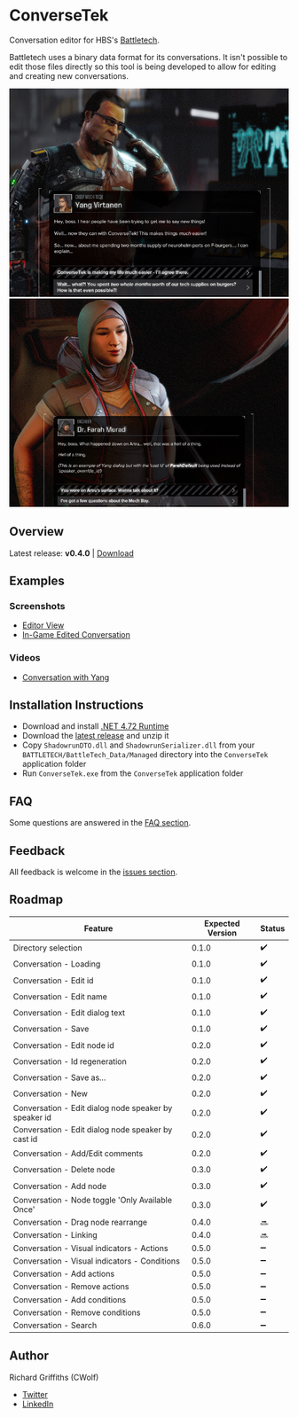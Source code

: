 # ConverseTek

Conversation editor for HBS's [Battletech](http://battletechgame.com/).

Battletech uses a binary data format for its conversations. It isn't possible to edit those files directly so this tool is being developed to allow for editing and creating new conversations.

![Example Conversation Edit](./docs/images/conversetek-example.png)
![Example Speaker Override](./docs/images/conversetek-example-speaker-override.png)

## Overview

Latest release: **v0.4.0** | [Download](https://github.com/CWolfs/ConverseTek/releases/tag/v0.4.0)

## Examples

### Screenshots

* [Editor View](https://raw.githubusercontent.com/CWolfs/ConverseTek/develop/docs/images/0.3.0/conversetek-example.png)
* [In-Game Edited Conversation](https://raw.githubusercontent.com/CWolfs/ConverseTek/develop/docs/images/conversetek-example.png)

### Videos

* [Conversation with Yang](https://www.youtube.com/watch?v=JcjByWyr1lM)

## Installation Instructions

* Download and install [.NET 4.72 Runtime](https://www.microsoft.com/net/download/thank-you/net472)
* Download the [latest release](https://github.com/CWolfs/ConverseTek/releases/) and unzip it
* Copy `ShadowrunDTO.dll` and `ShadowrunSerializer.dll` from your `BATTLETECH/BattleTech_Data/Managed` directory into the `ConverseTek` application folder
* Run `ConverseTek.exe` from the `ConverseTek` application folder

## FAQ

Some questions are answered in the [FAQ section](https://github.com/CWolfs/ConverseTek/blob/master/docs/faq.md).

## Feedback

All feedback is welcome in the [issues section](https://github.com/CWolfs/ConverseTek/issues).

## Roadmap

| Feature | Expected Version | Status  |
| ------- | ---------------- | ------- |
| Directory selection | 0.1.0 | :heavy_check_mark: |
| Conversation - Loading | 0.1.0 | :heavy_check_mark: |
| Conversation - Edit id | 0.1.0 | :heavy_check_mark: |
| Conversation - Edit name | 0.1.0 | :heavy_check_mark: |
| Conversation - Edit dialog text | 0.1.0 | :heavy_check_mark: |
| Conversation - Save | 0.1.0 | :heavy_check_mark: |
| Conversation - Edit node id | 0.2.0 | :heavy_check_mark: |
| Conversation - Id regeneration | 0.2.0 | :heavy_check_mark: |
| Conversation - Save as... | 0.2.0 | :heavy_check_mark: |
| Conversation - New | 0.2.0 | :heavy_check_mark: |
| Conversation - Edit dialog node speaker by speaker id | 0.2.0 | :heavy_check_mark: |
| Conversation - Edit dialog node speaker by cast id | 0.2.0 | :heavy_check_mark: |
| Conversation - Add/Edit comments | 0.2.0 | :heavy_check_mark: |
| Conversation - Delete node | 0.3.0 | :heavy_check_mark: |
| Conversation - Add node | 0.3.0 | :heavy_check_mark: |
| Conversation - Node toggle 'Only Available Once' | 0.3.0 | :heavy_check_mark: |
| Conversation - Drag node rearrange | 0.4.0 | :soon: |
| Conversation - Linking | 0.4.0 | :soon: |
| Conversation - Visual indicators - Actions | 0.5.0 | :heavy_minus_sign: |
| Conversation - Visual indicators - Conditions | 0.5.0 | :heavy_minus_sign: |
| Conversation - Add actions | 0.5.0 | :heavy_minus_sign: |
| Conversation - Remove actions | 0.5.0 | :heavy_minus_sign: |
| Conversation - Add conditions | 0.5.0 | :heavy_minus_sign: |
| Conversation - Remove conditions | 0.5.0 | :heavy_minus_sign: |
| Conversation - Search | 0.6.0 | :heavy_minus_sign: |

## Author

Richard Griffiths (CWolf)
  * [Twitter](https://twitter.com/CWolf)
  * [LinkedIn](https://www.linkedin.com/in/richard-griffiths-436b7a19/)